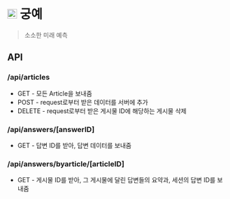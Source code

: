 # <img src="./src/app/favicon.ico" height="22px"> 궁예

> 소소한 미래 예측

## API

### /api/articles
- GET - 모든 Article을 보내줌
- POST - request로부터 받은 데이터를 서버에 추가
- DELETE - request로부터 받은 게시물 ID에 해당하는 게시물 삭제

### /api/answers/[answerID]
- GET - 답변 ID를 받아, 답변 데이터를 보내줌

### /api/answers/byarticle/[articleID]
- GET - 게시물 ID를 받아, 그 게시물에 달린 답변들의 요약과, 세션의 답변 ID를 보내줌

